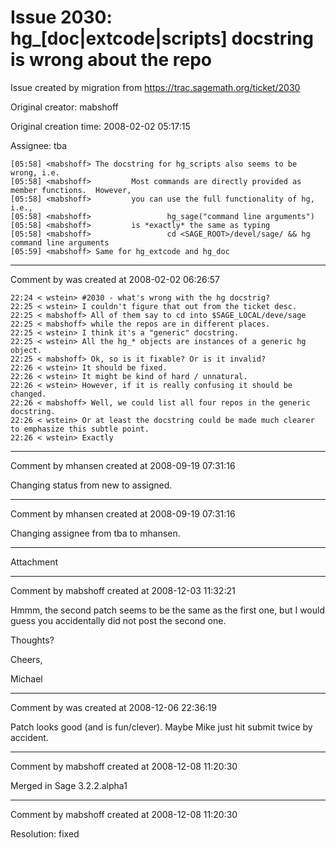 # Issue 2030: hg_[doc|extcode|scripts] docstring is wrong about the repo

Issue created by migration from https://trac.sagemath.org/ticket/2030

Original creator: mabshoff

Original creation time: 2008-02-02 05:17:15

Assignee: tba


```
[05:58] <mabshoff> The docstring for hg_scripts also seems to be wrong, i.e.
[05:58] <mabshoff>         Most commands are directly provided as member functions.  However,
[05:58] <mabshoff>         you can use the full functionality of hg, i.e.,
[05:58] <mabshoff>                 hg_sage("command line arguments")
[05:58] <mabshoff>         is *exactly* the same as typing
[05:58] <mabshoff>                 cd <SAGE_ROOT>/devel/sage/ && hg command line arguments
[05:59] <mabshoff> Same for hg_extcode and hg_doc
```



---

Comment by was created at 2008-02-02 06:26:57


```
22:24 < wstein> #2030 - what's wrong with the hg docstrig?
22:25 < wstein> I couldn't figure that out from the ticket desc.
22:25 < mabshoff> All of them say to cd into $SAGE_LOCAL/deve/sage
22:25 < mabshoff> while the repos are in different places.
22:25 < wstein> I think it's a "generic" docstring.
22:25 < wstein> All the hg_* objects are instances of a generic hg object.
22:25 < mabshoff> Ok, so is it fixable? Or is it invalid?
22:26 < wstein> It should be fixed.
22:26 < wstein> It might be kind of hard / unnatural.
22:26 < wstein> However, if it is really confusing it should be changed.
22:26 < mabshoff> Well, we could list all four repos in the generic docstring.
22:26 < wstein> Or at least the docstring could be made much clearer to emphasize this subtle point.
22:26 < wstein> Exactly
```



---

Comment by mhansen created at 2008-09-19 07:31:16

Changing status from new to assigned.


---

Comment by mhansen created at 2008-09-19 07:31:16

Changing assignee from tba to mhansen.


---

Attachment


---

Comment by mabshoff created at 2008-12-03 11:32:21

Hmmm, the second patch seems to be the same as the first one, but I would guess you accidentally did not post the second one.

Thoughts?

Cheers,

Michael


---

Comment by was created at 2008-12-06 22:36:19

Patch looks good (and is fun/clever).    Maybe Mike just hit submit twice by accident.


---

Comment by mabshoff created at 2008-12-08 11:20:30

Merged in Sage 3.2.2.alpha1


---

Comment by mabshoff created at 2008-12-08 11:20:30

Resolution: fixed
